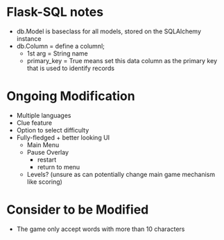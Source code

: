 # Flask-SQL notes
- db.Model is baseclass for all models, stored on the SQLAlchemy instance
- db.Column = define a columnl; 
	- 1st arg = String name
	- primary_key = True means set this data column as the primary key that is used to identify records

# Ongoing Modification
- Multiple languages
- Clue feature
- Option to select difficulty
- Fully-fledged + better looking UI
	- Main Menu
	- Pause Overlay
		- restart
		- return to menu
	- Levels? (unsure as can potentially change main game mechanism like scoring)


# Consider to be Modified
- The game only accept words with more than 10 characters
